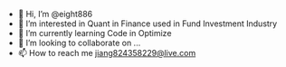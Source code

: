 - 👋 Hi, I’m @eight886
- 👀 I’m interested in Quant in Finance used in Fund Investment Industry
- 🌱 I’m currently learning Code in Optimize
- 💞️ I’m looking to collaborate on ...
- 📫 How to reach me jiang824358229@live.com

<!---
eight886/eight886 is a ✨ special ✨ repository because its `README.md` (this file) appears on your GitHub profile.
You can click the Preview link to take a look at your changes.
--->

